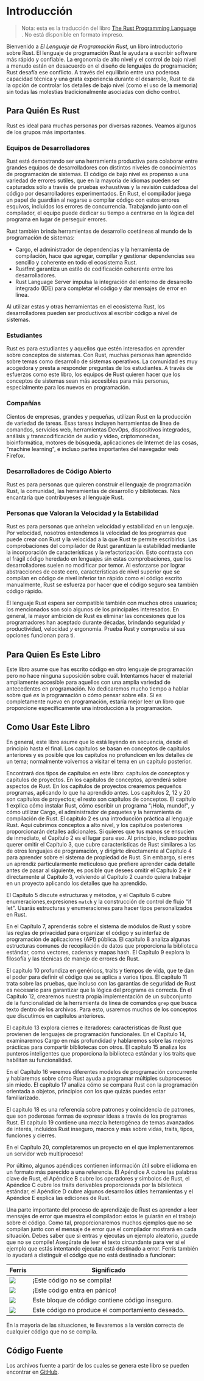 # Introducción

> Nota: esta es la traducción del libro [The Rust Programming
> Language][nsprust] . No está disponible en formato impreso.

[nsprust]: https://nostarch.com/rust

Bienvenido a *El Lenguaje de Programación Rust*, un libro introductorio sobre Rust.
El lenguaje de programación Rust le ayudara a escribir software más rápido y confiable.
La ergonomía de alto nivel y el control de bajo nivel a menudo están en desacuerdo en el 
diseño de lenguajes de programación; Rust desafía ese conflicto. A través del equilibrio 
entre una poderosa capacidad técnica y una grata experiencia durante el desarrollo, Rust 
te da la opción de controlar los detalles de bajo nivel (como el uso de la memoria) sin 
todas las molestias tradicionalmente asociadas con dicho control.

## Para Quién Es Rust

Rust es ideal para muchas personas por diversas razones. Veamos algunos de los 
grupos más importantes.

### Equipos de Desarrolladores

Rust está demostrando ser una herramienta productiva para colaborar entre grandes equipos de
desarrolladores con distintos niveles de conocimientos de programación de sistemas. El código 
de bajo nivel es propenso a una variedad de errores sutiles, que en la mayoría de idiomas pueden ser
capturados sólo a través de pruebas exhaustivas y la revisión cuidadosa del código por 
desarrolladores experimentados. En Rust, el compilador juega un papel de guardián al negarse a
compilar código con estos errores esquivos, incluidos los errores de concurrencia. Trabajando
junto con el compilador, el equipo puede dedicar su tiempo a centrarse en la lógica del programa
en lugar de perseguir errores.

Rust también brinda herramientas de desarrollo coetáneas al mundo de la programación de sistemas:

* Cargo, el administrador de dependencias y la herramienta de compilación, hace que agregar,
  compilar y gestionar dependencias sea sencillo y coherente en todo el ecosistema Rust.
* Rustfmt garantiza un estilo de codificación coherente entre los desarrolladores.
* Rust Language Server impulsa la integración del entorno de desarrollo integrado (IDE) para 
  completar el código y dar mensajes de error en línea.

Al utilizar estas y otras herramientas en el ecosistema Rust, los desarrolladores pueden ser
productivos al escribir código a nivel de sistemas.

### Estudiantes

Rust es para estudiantes y aquellos que estén interesados en aprender sobre conceptos de sistemas.
Con Rust, muchas personas han aprendido sobre temas como desarrollo de sistemas operativos. La comunidad 
es muy acogedora y presta a responder preguntas de los estudiantes. A través de esfuerzos como este libro, 
los equipos de Rust quieren hacer que los conceptos de sistemas sean más accesibles para más personas, 
especialmente para los nuevos en programación.

### Compañías

Cientos de empresas, grandes y pequeñas, utilizan Rust en la producción de variedad de tareas. 
Esas tareas incluyen herramientas de línea de comandos, servicios web, herramientas DevOps,
dispositivos integrados, análisis y transcodificación de audio y vídeo, criptomonedas,
bioinformática, motores de búsqueda, aplicaciones de Internet de las cosas, "machine learning", 
e incluso partes importantes del navegador web Firefox.

### Desarrolladores de Código Abierto

Rust es para personas que quieren construir el lenguaje de programación Rust, la comunidad,
las herramientas de desarrollo y bibliotecas. Nos encantaría que contribuyeses al lenguaje Rust.

### Personas que Valoran la Velocidad y la Estabilidad

Rust es para personas que anhelan velocidad y estabilidad en un lenguaje. Por velocidad, nosotros
entendemos la velocidad de los programas que puede crear con Rust y la velocidad a la que Rust 
te permite escribirlos. Las comprobaciones del compilador de Rust garantizan la estabilidad
mediante la incorporación de características y la refactorización. Esto contrasta con el frágil
código heredado en lenguajes sin estas comprobaciones, que los desarrolladores suelen no modificar 
por temor. Al esforzarse por lograr abstracciones de coste cero, características de nivel superior 
que se compilan en código de nivel inferior tan rápido como el código escrito manualmente, Rust 
se esfuerza por hacer que el código seguro sea también código rápido.

El lenguaje Rust espera ser compatible también con muchos otros usuarios; los mencionados son solo 
algunos de los principales interesados. En general, la mayor ambición de Rust es eliminar las 
concesiones que los programadores han aceptado durante décadas, brindando seguridad *y* productividad, 
velocidad *y* ergonomía. Prueba Rust y comprueba si sus opciones funcionan para ti.

## Para Quien Es Este Libro

Este libro asume que has escrito código en otro lenguaje de programación pero no hace ninguna 
suposición sobre cuál. Intentamos hacer el material ampliamente accesible para aquellos con una amplia 
variedad de antecedentes en programación. No dedicaremos mucho tiempo a hablar sobre qué *es* la 
programación o cómo pensar sobre ella. Si es completamente nuevo en programación, estaría mejor leer 
un libro que proporcione específicamente una introducción a la programación.

## Como Usar Este Libro

En general, este libro asume que lo está leyendo en secuencia, desde el principio hasta el final. 
Los capítulos se basan en conceptos de capítulos anteriores y es posible que los capítulos no profundicen 
en los detalles de un tema; normalmente volvemos a visitar el tema en un capítulo posterior.

Encontrará dos tipos de capítulos en este libro: capítulos de conceptos y capítulos de proyectos. En 
los capítulos de conceptos, aprenderá sobre aspectos de Rust. En los capítulos de proyectos crearemos pequeños 
programas, aplicando lo que ha aprendido antes. Los capítulos 2, 12 y 20 son capítulos de proyectos; el resto 
son capítulos de conceptos.
El capítulo 1 explica cómo instalar Rust, cómo escribir un  programa "¡Hola, mundo!",
y cómo utilizar Cargo, el administrador de paquetes y la herramienta de compilación de Rust. 
El capítulo 2 es una introducción práctica al lenguaje Rust. Aquí cubrimos conceptos a alto
nivel, y los capítulos posteriores proporcionarán detalles adicionales. Si quieres que tus
manos se ensucien de inmediato, el Capítulo 2 es el lugar para eso. Al principio, incluso
podrías querer omitir el Capítulo 3, que cubre características de Rust similares a las de otros 
lenguajes de programación, y dirigirte directamente al Capítulo 4 para aprender sobre el sistema 
de propiedad de Rust. Sin embargo, si eres un aprendiz particularmente meticuloso que prefiere aprender 
cada detalle antes de pasar al siguiente, es posible que desees omitir el Capítulo 2 e ir directamente 
al Capítulo 3, volviendo al Capítulo 2 cuando quiera trabajar en un proyecto aplicando los detalles 
que ha aprendido.

El Capítulo 5 discute estructuras y métodos, y el Capítulo 6 cubre enumeraciones,expresiones  `match` y 
la construcción de control de flujo "if let". Usarás estructuras y enumeraciones para hacer tipos 
personalizados en Rust.

En el Capítulo 7, aprenderás sobre el sistema de módulos de Rust y sobre las reglas de privacidad 
para organizar el código y su interfaz de programación de aplicaciones (API) pública. El capítulo 8 analiza 
algunas estructuras comunes de recopilación de datos que proporciona la biblioteca estándar, como vectores, 
cadenas y mapas hash. El Capítulo 9 explora la filosofía y las técnicas de manejo de errores de Rust.

El capítulo 10 profundiza en genéricos, traits y tiempos de vida, que te dan el poder para definir el código 
que se aplica a varios tipos. El capítulo 11 trata sobre las pruebas, que incluso con las garantías de 
seguridad de Rust es necesario para garantizar que la lógica del programa es correcta. En el Capítulo 12, 
crearemos nuestra propia implementación de un subconjunto de la funcionalidad de la herramienta de línea 
de comandos `grep` que busca texto dentro de los archivos. Para esto, usaremos muchos de los conceptos 
que discutimos en capítulos anteriores.

El capítulo 13 explora cierres e iteradores: características de Rust que provienen de lenguajes de 
programación funcionales. En el Capítulo 14, examinaremos Cargo en más profundidad y hablaremos 
sobre las mejores prácticas para compartir bibliotecas con otros.
El capítulo 15 analiza los punteros inteligentes que proporciona la biblioteca estándar y los traits 
que habilitan su funcionalidad.

En el Capítulo 16 veremos diferentes modelos de programación concurrente y hablaremos sobre cómo 
Rust ayuda a programar múltiples subprocesos sin miedo. El capítulo 17 analiza cómo se compara Rust 
con la programación orientada a objetos, principios con los que quizás puedes estar familiarizado.

El capítulo 18 es una referencia sobre patrones y coincidencia de patrones, que son poderosas formas 
de expresar ideas a través de los programas Rust. El capítulo 19 contiene una mezcla heterogénea de 
temas avanzados de interés, incluidos Rust inseguro, macros y más sobre vidas, traits, tipos, funciones 
y cierres.

En el Capítulo 20, completaremos un proyecto en el que implementaremos un servidor web multiproceso!

Por último, algunos apéndices contienen información útil sobre el idioma en un formato más parecido a una referencia. 
El Apéndice A cubre las palabras clave de Rust, el Apéndice B
cubre los operadores y símbolos de Rust, el Apéndice C cubre los traits derivables
proporcionada por la biblioteca estándar, el Apéndice D cubre algunos desarrollos útiles
herramientas y el Apéndice E explica las ediciones de Rust.

<span id="ferris"></span>

Una parte importante del proceso de aprendizaje de Rust es aprender a leer mensajes de error que muestra el 
compilador: estos le guiarán en el trabajo sobre el código.
Como tal, proporcionaremos muchos ejemplos que no se compilan junto con el mensaje de error que el compilador 
mostrará en cada situación. Debes saber que si entras y ejecutas un ejemplo aleatorio, ¡puede que no se 
compile! Asegúrate de leer el texto circundante para ver si el ejemplo que estás intentando ejecutar está 
destinado a error. Ferris también lo ayudará a distinguir el código que no está destinado a funcionar:

| Ferris                                                                 | Significado                                      |
|------------------------------------------------------------------------|--------------------------------------------------|
| <img src="img/ferris/does_not_compile.svg" class="ferris-explain"/>    | ¡Este código no se compila!                      |
| <img src="img/ferris/panics.svg" class="ferris-explain"/>              | ¡Este código entra en pánico!                    |
| <img src="img/ferris/unsafe.svg" class="ferris-explain"/>              | Este bloque de código contiene código inseguro.  |
| <img src="img/ferris/not_desired_behavior.svg" class="ferris-explain"/>| Este código no produce el comportamiento deseado.|


En la mayoría de las situaciones, te llevaremos a la versión correcta de cualquier código que
no se compila.

## Código Fuente

Los archivos fuente a partir de los cuales se genera este libro se pueden encontrar en
[GitHub][book].

[book]: https://github.com/rust-lang/book/tree/master/src

